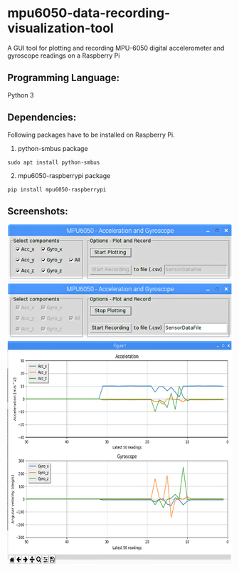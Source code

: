 # mpu6050-data-recording-visualization-tool
A GUI tool for plotting and recording MPU-6050 digital accelerometer and gyroscope readings on a Raspberry Pi

## Programming Language: 
Python 3

## Dependencies: 
Following packages have to be installed on Raspberry Pi.

1. python-smbus package
```
sudo apt install python-smbus
```
2. mpu6050-raspberrypi package
```
pip install mpu6050-raspberrypi
```

## Screenshots:
<p align="center">
  <img src="screenshots/Screenshot_1.png">
  
  <img src="screenshots/Screenshot_2.png">
  
  <img width="700" height="500" src="screenshots/Screenshot_3.png">
</p>
